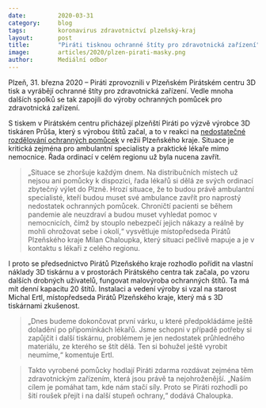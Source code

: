 ```yaml
---
date:         2020-03-31
category:     blog
tags:         koronavirus zdravotnictví plzeňský-kraj
layout:       post
title:        "Piráti tisknou ochranné štíty pro zdravotnická zařízení"
image:        articles/2020/plzen-pirati-masky.png
author:       Mediální odbor
--- 
```



 

Plzeň, 31. března 2020 – Piráti zprovoznili v Plzeňském Pirátském centru 3D tisk a vyrábějí ochranné štíty pro zdravotnická zařízení. Vedle mnoha dalších spolků se tak zapojili do výroby ochranných pomůcek pro zdravotnická zařízení.

S tiskem v Pirátském centru přicházejí plzeňští Piráti po výzvě výrobce 3D tiskáren Průša, který s výrobou štítů začal, a to v reakci na [nedostatečné rozdělování ochranných pomůcek](https://www.piratskelisty.cz/clanek-3020-kdo-uzdravi-pacienty-v-dobe-pandemie-pta-se-milan-chaloupka-mistopredseda-piratu-v-plzenskem-kraji) v režii Plzeňského kraje. Situace je kritická zejména pro ambulantní specialisty a praktické lékaře mimo nemocnice. Řada ordinací v celém regionu už byla nucena zavřít. 

> „Situace se zhoršuje každým dnem. Na distribučních místech už nejsou ani pomůcky k dispozici, řada lékařů si dělá ze svých ordinací zbytečný výlet do Plzně. Hrozí situace, že to budou právě ambulantní specialisté, kteří budou muset své ambulance zavřít pro naprostý nedostatek ochranných pomůcek. Chroničtí pacienti se během pandemie ale neuzdraví a budou muset vyhledat pomoc v nemocnicích, čímž by stouplo nebezpečí jejich nákazy a reálně by mohli ohrožovat sebe i okolí,“ vysvětluje místopředseda Pirátů Plzeňského kraje Milan Chaloupka, který situaci pečlivě mapuje a je v kontaktu s lékaři z celého regionu.

I proto se předsednictvo Pirátů Plzeňského kraje rozhodlo pořídit na vlastní náklady 3D tiskárnu a v prostorách Pirátského centra tak začala, po vzoru dalších drobných uživatelů, fungovat malovýroba ochranných štítů. Ta má mít denní kapacitu 20 štítů. Instalaci a vedení výroby si vzal na starost Michal Ertl, místopředseda Pirátů Plzeňského kraje, který má s 3D tiskárnami zkušenost. 

> „Dnes budeme dokončovat první várku, u které předpokládáme ještě doladění po připomínkách lékařů. Jsme schopni v případě potřeby si zapůjčit i další tiskárnu, problémem je jen nedostatek průhledného materiálu, ze kterého se štít dělá. Ten si bohužel ještě vyrobit neumíme,“ komentuje Ertl.

> Takto vyrobené pomůcky hodlají Piráti zdarma rozdávat zejména těm zdravotnickým zařízením, která jsou právě ta nejohroženější. „Naším cílem je pomáhat tam, kde nám stačí síly. Proto se Piráti rozhodli po šití roušek přejít i na další stupeň ochrany,“ dodává Chaloupka.
